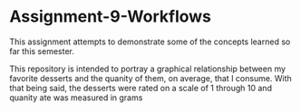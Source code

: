 # Assignment-9-Workflows
This assignment attempts to demonstrate some of the concepts learned so far this semester.

This repository is intended to portray a graphical relationship between my favorite desserts and the quanity of them, on average, that I consume. With that being said, the desserts were rated on a scale of 1 through 10 and quanity ate was measured in grams 
